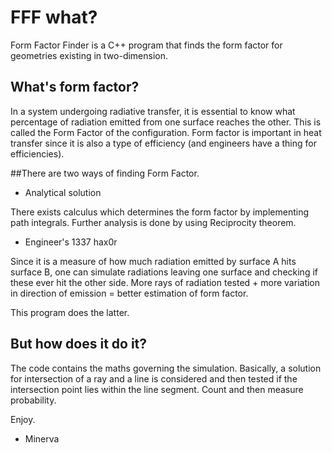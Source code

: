 # FFF what?
Form Factor Finder is a C++ program that finds the form factor for geometries existing in two-dimension. 
## What's form factor?
In a system undergoing radiative transfer, it is essential to know what percentage of radiation emitted from one surface reaches the other. This is called the Form Factor of the configuration.
Form factor is important in heat transfer since it is also a type of efficiency (and engineers have a thing for efficiencies).

##There are two ways of finding Form Factor.

* Analytical solution

There exists calculus which determines the form factor by implementing path integrals. Further analysis is done by using Reciprocity theorem.

* Engineer's 1337 hax0r

Since it is a measure of how much radiation emitted by surface A hits surface B, one can simulate radiations leaving one surface and checking if these ever hit the other side.
More rays of radiation tested + more variation in direction of emission = better estimation of form factor.

This program does the latter.

## But how does it do it?
The code contains the maths governing the simulation. Basically, a solution for intersection of a ray and a line is considered and then tested if the intersection point lies within the line segment. Count and then measure probability.


Enjoy.
- Minerva
